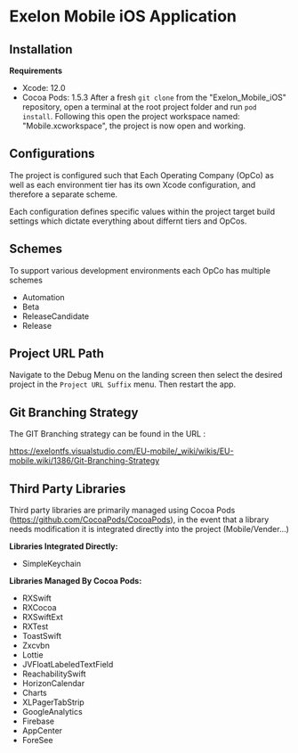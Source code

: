 # Exelon Mobile iOS Application

## Installation
**Requirements**
- Xcode: 12.0
- Cocoa Pods: 1.5.3
After a fresh `git clone` from the "Exelon_Mobile_iOS" repository, open a terminal at the root project folder and run `pod install`.  Following this open the project workspace named: "Mobile.xcworkspace", the project is now open and working.

## Configurations

The project is configured such that Each Operating Company (OpCo) as well as each environment tier has its own
Xcode configuration, and therefore a separate scheme.

Each configuration defines specific values within the project target build settings which dictate everything about differnt tiers and OpCos.

## Schemes

To support various development environments each OpCo has multiple schemes
- Automation
- Beta
- ReleaseCandidate
- Release

## Project URL Path

Navigate to the Debug Menu on the landing screen then select the desired project in the `Project URL Suffix` menu.  Then restart the app.

## Git Branching Strategy

The GIT Branching strategy can be found in the URL :

https://exelontfs.visualstudio.com/EU-mobile/_wiki/wikis/EU-mobile.wiki/1386/Git-Branching-Strategy

## Third Party Libraries

Third party libraries are primarily managed using Cocoa Pods (https://github.com/CocoaPods/CocoaPods), in the event that a library needs modification it is integrated directly into the project (Mobile/Vender...)

**Libraries Integrated Directly:**
- SimpleKeychain

**Libraries Managed By Cocoa Pods:**
- RXSwift
- RXCocoa
- RXSwiftExt
- RXTest
- ToastSwift
- Zxcvbn
- Lottie
- JVFloatLabeledTextField
- ReachabilitySwift
- HorizonCalendar
- Charts
- XLPagerTabStrip
- GoogleAnalytics
- Firebase
- AppCenter
- ForeSee
